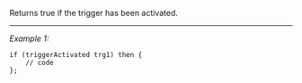 Returns true if the trigger has been activated.


---
*Example 1:*
```sqf
if (triggerActivated trg1) then {
	// code
};
```
